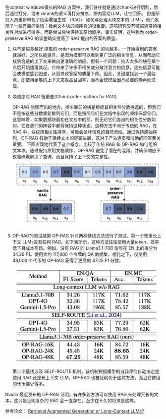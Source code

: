 在context windows很长的RAG 方案中，我们往往就是通过chunk进行切割，然后通过打分，或者 rerank的语义再打分排序，把内容给LLM，让它回答。
但是研究人员重新审视了检索增强生成 （RAG） 如何与处理大块文本的 LLMs。他们发现了一些有趣的事情：检索文本块的顺序真的很重要。这项研究没有按照通常的相关性对块进行排序，而是尝试将块保持其原始顺序。事实证明，这种称为 order-preserve RAG 的调整确实提高了 RAG 提出的答案的质量。

1. 块不是越多越好
   提取的 order-preserve RAG 的块越多，一开始得到的答案就越好。之所以能提升，是因为模型可以看到更广泛的相关信息，从而帮助它找到合适的上下文来做出更准确的响应。但有一个问题：拉入太多的块在某个点后开始适得其反。它带来了许多不相关或分散注意力的信息，这些信息可能会使模型感到困惑，从而导致答案的质量下降。因此，关键是找到一个最佳点，即使用足够的上下文来提高召回率，而不会使模型因不必要的噪声而过载。

2. 块顺序对 RAG 很重要(Chunk order matters for RAG)
    
    OP-RAG 脱颖而出的地方。排名靠前的块是根据其相关性分数挑选的，但我们不是按这些分数重新排列它们，而是按照它们在文档中出现的顺序保留它们。这意味着，如果数据块最初在文档中的前，则无论它们各自的相关性分数如何，它在我们的阵容中都将保持这种状态。这种方法不同于传统的 RAG，在 RAG 中，块仅按相关性排序，可能会破坏信息的自然流动。通过保持原始序列，OP-RAG 有助于保持文本的逻辑进展，这对于产生连贯和准确的回答至关重要。
    下图直观地代表了这个概念，比较了传统 RAG 和 OP-RAG 如何组织文本块。通过保持原始文档顺序，OP-RAG 避免了潜在的混淆，并确保响应不仅准确地解决了查询，而且保持了上下文的完整性。
   ![RAG_VS_OP-RAG](./Order_Preserve_RAG_20241118/RAG_VS_OP-RAG.png)

3. OP-RAG的测试结果
   OP-RAG 针对两种基线方法进行了测试。第一个使用长上下文 LLMs没有任何 RAG。如下表所示，这种方法往往使用大量token，效率低下且成本高昂。例如，没有 RAG 的 Llama3.1-70B 型号在 EN 上的得分为 34.26 F1。使用大约 117,000 个令牌的 QA 数据集。相比之下，仅使用 48,000 个代币的 OP-RAG 获得了更高的 47.25 F1 分数。
   ![OP_RAG_VS_LongContext](./Order_Preserve_RAG_20241118/OP_RAG_VS_LongContext.png)

   第二个基线涉及 SELF-ROUTE 机制，该机制根据模型的自我评估自动决定是使用 RAG 还是长上下文 LLM。OP-RAG 也被证明优于这种方法，而且它使用的代币要少得多。

Nvidia 最近发布的 OP-RAG 证明，有许多新方法可以使用 RAG 来处理冗长的文本。这只是证明复杂的 RAG 会一直存在，至少在不久的将来是这样。

参考论文：
[Retrieval Augmented Generation or Long-Context LLMs?](https://arxiv.org/pdf/2407.16833)